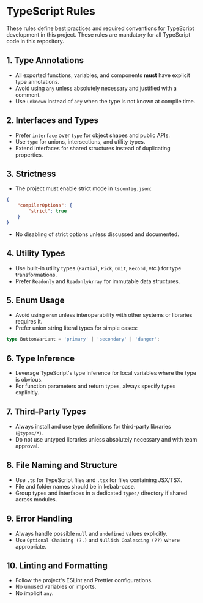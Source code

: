 # TypeScript Rules

These rules define best practices and required conventions for TypeScript development in this project. These rules are mandatory for all TypeScript code in this repository.  

## 1. Type Annotations

- All exported functions, variables, and components **must** have explicit type annotations.
- Avoid using `any` unless absolutely necessary and justified with a comment.
- Use `unknown` instead of `any` when the type is not known at compile time.

## 2. Interfaces and Types

- Prefer `interface` over `type` for object shapes and public APIs.
- Use `type` for unions, intersections, and utility types.
- Extend interfaces for shared structures instead of duplicating properties.

## 3. Strictness

- The project must enable strict mode in `tsconfig.json`:
```json
{
    "compilerOptions": {
        "strict": true
    }
}
```
- No disabling of strict options unless discussed and documented.

## 4. Utility Types

- Use built-in utility types (`Partial`, `Pick`, `Omit`, `Record`, etc.) for type transformations.
- Prefer `Readonly` and `ReadonlyArray` for immutable data structures.

## 5. Enum Usage

- Avoid using `enum` unless interoperability with other systems or libraries requires it.
- Prefer union string literal types for simple cases:
```typescript
type ButtonVariant = 'primary' | 'secondary' | 'danger';
```

## 6. Type Inference

- Leverage TypeScript's type inference for local variables where the type is obvious.
- For function parameters and return types, always specify types explicitly.

## 7. Third-Party Types

- Always install and use type definitions for third-party libraries (`@types/*`).
- Do not use untyped libraries unless absolutely necessary and with team approval.

## 8. File Naming and Structure

- Use `.ts` for TypeScript files and `.tsx` for files containing JSX/TSX.
- File and folder names should be in kebab-case.
- Group types and interfaces in a dedicated `types/` directory if shared across modules.

## 9. Error Handling

- Always handle possible `null` and `undefined` values explicitly.
- Use `Optional Chaining (?.)` and `Nullish Coalescing (??)` where appropriate.

## 10. Linting and Formatting

- Follow the project's ESLint and Prettier configurations.
- No unused variables or imports.
- No implicit `any`.
